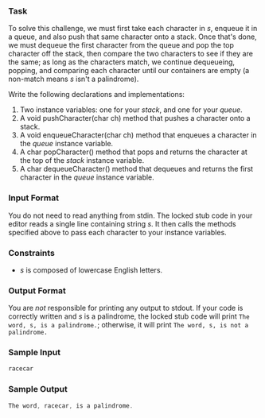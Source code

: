 ### Task
To solve this challenge, we must first take each character in *s*, enqueue it in a queue, and also push that same character onto a stack. Once that's done, we must dequeue the first character from the queue and pop the top character off the stack, then compare the two characters to see if they are the same; as long as the characters match, we continue dequeueing, popping, and comparing each character until our containers are empty (a non-match means *s* isn't a palindrome).

Write the following declarations and implementations:

1. Two instance variables: one for your *stack*, and one for your *queue*.
2. A void pushCharacter(char ch) method that pushes a character onto a stack.
3. A void enqueueCharacter(char ch) method that enqueues a character in the *queue* instance variable.
4. A char popCharacter() method that pops and returns the character at the top of the *stack* instance variable.
5. A char dequeueCharacter() method that dequeues and returns the first character in the *queue* instance variable.

### Input Format

You do not need to read anything from stdin. The locked stub code in your editor reads a single line containing string *s*. It then calls the methods specified above to pass each character to your instance variables.

### Constraints

* *s* is composed of lowercase English letters.

### Output Format

You are *not* responsible for printing any output to stdout.
If your code is correctly written and *s* is a palindrome, the locked stub code will print 
`The word, s, is a palindrome.`; otherwise, it will print `The word, s, is not a palindrome.`

### Sample Input
```javascript
racecar
```
### Sample Output
```javascript
The word, racecar, is a palindrome.
```

